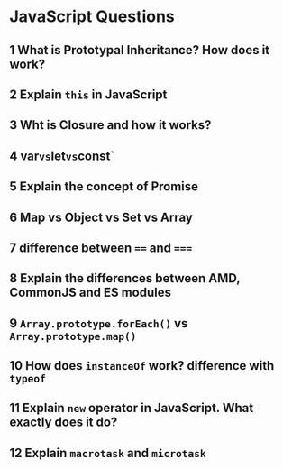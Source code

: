 # JavaScript Questions

## 1 What is Prototypal Inheritance? How does it work?

## 2 Explain `this` in JavaScript

## 3 Wht is Closure and how it works?

## 4 var` vs `let` vs `const`

## 5 Explain the concept of Promise

## 6 Map vs Object vs Set vs Array

## 7 difference between `==` and `===`

## 8 Explain the differences between AMD, CommonJS and ES modules

## 9 `Array.prototype.forEach()` vs `Array.prototype.map()`

## 10 How does `instanceOf` work? difference with `typeof`

## 11 Explain `new` operator in JavaScript. What exactly does it do?

 ## 12 Explain `macrotask` and `microtask`
